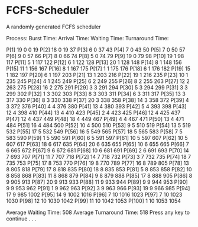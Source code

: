 # FCFS-Scheduler
A randomly generated FCFS scheduler

Process:        Burst Time:     Arrival Time:   Waiting Time:   Turnaround Time:

P[1]            19              0               0               19
P[2]            18              0               19              37
P[3]            6               0               37              43
P[4]            7               0               43              50
P[5]            7               0               50              57
P[6]            9               0               57              66
P[7]            8               0               66              74
P[8]            5               0               74              79
P[9]            19              0               79              98
P[10]           19              1               98              117
P[11]           5               1               117             122
P[12]           6               1               122             128
P[13]           20              1               128             148
P[14]           8               1               148             156
P[15]           11              1               156             167
P[16]           8               1               167             175
P[17]           1               1               175             176
P[18]           6               1               176             182
P[19]           15              1               182             197
P[20]           6               1               197             203
P[21]           13              1               203             216
P[22]           19              1               216             235
P[23]           10              1               235             245
P[24]           4               1               245             249
P[25]           6               2               249             255
P[26]           8               2               255             263
P[27]           12              2               263             275
P[28]           16              2               275             291
P[29]           3               3               291             294
P[30]           5               3               294             299
P[31]           3               3               299             302
P[32]           1               3               302             303
P[33]           8               3               303             311
P[34]           6               3               311             317
P[35]           13              3               317             330
P[36]           8               3               330             338
P[37]           20              3               338             358
P[38]           14              3               358             372
P[39]           4               3               372             376
P[40]           4               4               376             380
P[41]           13              4               380             393
P[42]           5               4               393             398
P[43]           12              4               398             410
P[44]           13              4               410             423
P[45]           2               4               423             425
P[46]           12              4               425             437
P[47]           12              4               437             449
P[48]           18              4               449             467
P[49]           4               4               467             471
P[50]           13              4               471             484
P[51]           16              4               484             500
P[52]           10              4               500             510
P[53]           9               5               510             519
P[54]           13              5               519             532
P[55]           17              5               532             549
P[56]           16              5               549             565
P[57]           18              5               565             583
P[58]           7               5               583             590
P[59]           1               5               590             591
P[60]           6               5               591             597
P[61]           10              5               597             607
P[62]           10              5               607             617
P[63]           18              6               617             635
P[64]           20              6               635             655
P[65]           10              6               655             665
P[66]           7               6               665             672
P[67]           9               6               672             681
P[68]           10              6               681             691
P[69]           2               6               691             693
P[70]           14              7               693             707
P[71]           11              7               707             718
P[72]           14              7               718             732
P[73]           3               7               732             735
P[74]           18              7               735             753
P[75]           17              8               753             770
P[76]           19              8               770             789
P[77]           16              8               789             805
P[78]           13              8               805             818
P[79]           17              8               818             835
P[80]           18              8               835             853
P[81]           5               8               853             858
P[82]           10              8               858             868
P[83]           11              8               868             879
P[84]           9               8               879             888
P[85]           17              8               888             905
P[86]           8               9               905             913
P[87]           20              9               913             933
P[88]           11              9               933             944
P[89]           9               9               944             953
P[90]           9               9               953             962
P[91]           1               9               962             963
P[92]           3               9               963             966
P[93]           19              9               966             985
P[94]           17              9               985             1002
P[95]           14              9               1002            1016
P[96]           7               10              1016            1023
P[97]           7               10              1023            1030
P[98]           12              10              1030            1042
P[99]           11              10              1042            1053
P[100]          1               10              1053            1054

Average Waiting Time: 508
Average Turnaround Time: 518
Press any key to continue . . .
